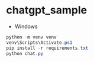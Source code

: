 # chatgpt_sample

- Windows
```powershell
python -m venv venv
venv\Scripts\Activate.ps1
pip install -r requirements.txt
python chat.py
